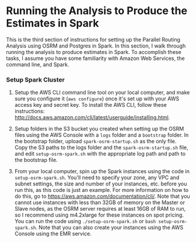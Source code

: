 # Running the Analysis to Produce the Estimates in Spark

This is the third section of instructions for setting up the Parallel Routing Analysis using OSRM and Postgres in Spark. In this section, I walk through running the analysis to produce estimates in Spark. To accomplish these tasks, I assume you have some familiarity with Amazon Web Services, the command line, and Spark.

### Setup Spark Cluster

1. Setup the AWS CLI command line tool on your local computer, and make sure you configure it (`aws configure`) once it's set up with your AWS access key and secret key. To install the AWS CLI, follow these instructions: http://docs.aws.amazon.com/cli/latest/userguide/installing.html.

2. Setup folders in the S3 bucket you created when setting up the OSRM files using the AWS Console with a `logs` folder and a `bootstrap` folder. In the bootstrap folder, upload `spark-osrm-startup.sh` as the only file. Copy the S3 paths to the logs folder and the `spark-osrm-startup.sh` file, and edit `setup-osrm-spark.sh` with the appropriate log path and path to the bootstrap file.

3. From your local computer, spin up the Spark instances using the code in `setup-osrm-spark.sh`. You'll need to specify your zone, any VPC and subnet settings, the size and number of your instances, etc. before you run this, as this code is just an example. For more information on how to do this, go to https://aws.amazon.com/documentation/cli/. Note that you cannot use instances with less than 32GB of memory on the Master or Slave nodes, as the OSRM server requires at least 16GB of RAM to run, so I recommend using m4.2xlarge for these instances on spot pricing. You can run the code using `./setup-osrm-spark.sh` or `bash setup-osrm-spark.sh`. Note that you can also create your instances using the AWS Console using the EMR service.

